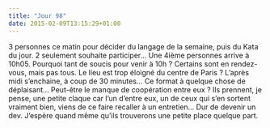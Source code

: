 ```yaml
---
title: "Jour 98"
date: 2015-02-09T13:15:29+01:00
---
```


3 personnes ce matin pour décider du langage de la semaine, puis du Kata
du jour. 2 seulement souhaite participer… Une 4ième personnes arrive à
10h05. Pourquoi tant de soucis pour venir à 10h ? Certains sont en
rendez-vous, mais pas tous. Le lieu est trop éloigné du centre de Paris
? L’après midi s’enchaine, à coup de 30 minutes… Ce format à quelque
chose de déplaisant… Peut-être le manque de coopération entre eux ? Ils
prennent, je pense, une petite claque car l’un d’entre eux, un de ceux
qui s’en sortent vraiment bien, viens de ce faire recaller à un
entretien… Dur de devenir un dev. J’espère quand même qu’ils trouverons
une petite place quelque part.


